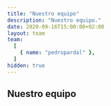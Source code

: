 ```yaml
---
title: "Nuestro equipo"
description: "Nuestro equipo."
date: 2020-09-16T15:00:00+02:00
layout: team
team:
  [
    { name: "pedropardal" },
  ]
hidden: true
---
```


## Nuestro equipo
